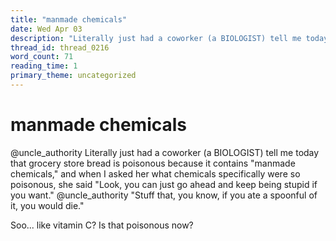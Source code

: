 ```yaml
---
title: "manmade chemicals"
date: Wed Apr 03
description: "Literally just had a coworker (a BIOLOGIST) tell me today that grocery store bread is poisonous because it contains 'manmade chemicals,' and when I asked her..."
thread_id: thread_0216
word_count: 71
reading_time: 1
primary_theme: uncategorized
---
```


# manmade chemicals

@uncle_authority Literally just had a coworker (a BIOLOGIST) tell me today that grocery store bread is poisonous because it contains "manmade chemicals," and when I asked her what chemicals specifically were so poisonous, she said "Look, you can just go ahead and keep being stupid if you want." @uncle_authority "Stuff that, you know, if you ate a spoonful of it, you would die."

Soo... like vitamin C? Is that poisonous now?